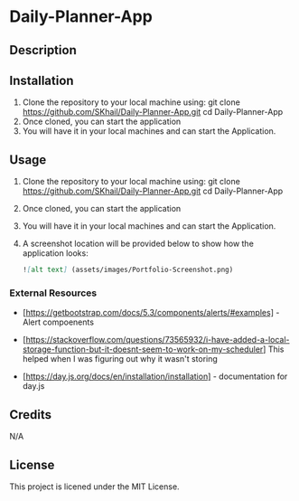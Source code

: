 # Daily-Planner-App

## Description

## Installation

1.  Clone the repository to your local machine using:
    git clone https://github.com/SKhail/Daily-Planner-App.git
    cd Daily-Planner-App
2.  Once cloned, you can start the application
3.  You will have it in your local machines and can start the Application.

## Usage

1.  Clone the repository to your local machine using:
    git clone https://github.com/SKhail/Daily-Planner-App.git
    cd Daily-Planner-App
2.  Once cloned, you can start the application
3.  You will have it in your local machines and can start the Application.
4.  A screenshot location will be provided below to show how the application looks:

    ```md
    ![alt text] (assets/images/Portfolio-Screenshot.png)
    ```

### External Resources

- [https://getbootstrap.com/docs/5.3/components/alerts/#examples] - Alert compoenents

- [https://stackoverflow.com/questions/73565932/i-have-added-a-local-storage-function-but-it-doesnt-seem-to-work-on-my-scheduler]
  This helped when I was figuring out why it wasn't storing

- [https://day.js.org/docs/en/installation/installation] - documentation for day.js

## Credits

N/A

## License

This project is licened under the MIT License.
